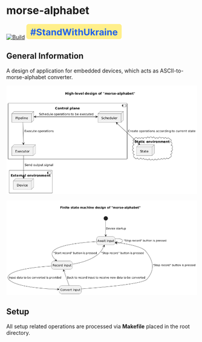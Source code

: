 # morse-alphabet

[![Build](https://github.com/YarikRevich/morse-alphabet/actions/workflows/build.yml/badge.svg)](https://github.com/YarikRevich/morse-alphabet/actions/workflows/build.yml)
[![StandWithUkraine](https://raw.githubusercontent.com/vshymanskyy/StandWithUkraine/main/badges/StandWithUkraine.svg)](https://github.com/vshymanskyy/StandWithUkraine/blob/main/docs/README.md)

## General Information

A design of application for embedded devices, which acts as ASCII-to-morse-alphabet converter.

![](./docs/high-level-design.png)

![](./docs/finite-state-machine-design.png)

## Setup

All setup related operations are processed via **Makefile** placed in the root directory.